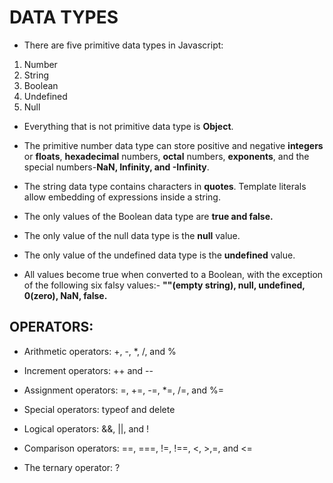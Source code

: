 # DATA TYPES 

* There are five primitive data types in Javascript:

1. Number
2. String
3. Boolean
4. Undefined
5. Null

* Everything that is not primitive data type is **Object**.

* The primitive number data type can store positive and negative **integers** or **floats**,
**hexadecimal** numbers, **octal** numbers, **exponents**, and the special numbers-**NaN, Infinity,
and -Infinity**.

* The string data type contains characters in **quotes**. Template literals allow embedding of
expressions inside a string.

* The only values of the Boolean data type are **true and false.**

* The only value of the null data type is the **null** value.

* The only value of the undefined data type is the **undefined** value.

* All values become true when converted to a Boolean, with the exception of the following
six falsy values:- **""(empty string), null, undefined, 0(zero), NaN, false.**


## OPERATORS:

* Arithmetic operators: +, -, *, /, and %

* Increment operators: ++ and --

* Assignment operators: =, +=, -=, *=, /=, and %=

* Special operators: typeof and delete

* Logical operators: &&, ||, and !

* Comparison operators: ==, ===, !=, !==, <, >,=, and <=

* The ternary operator: ?
